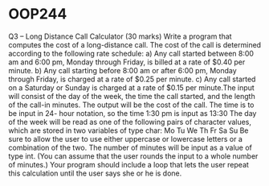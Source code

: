 # OOP244

Q3 – Long Distance Call Calculator (30 marks)
Write a program that computes the cost of a long-distance call. The cost of the call is
determined according to the following rate schedule:
a) Any call started between 8:00 am and 6:00 pm, Monday through Friday, is billed at a rate of $0.40 per minute.
b) Any call starting before 8:00 am or after 6:00 pm, Monday through Friday, is charged at a rate of $0.25 per minute.
c) Any call started on a Saturday or Sunday is charged at a rate of $0.15 per minute.The input will consist of the day of the week, the time the call started, and the length of the call-in minutes. The output will be the cost of the call. The time is to be input in 24- hour notation, so the time 1:30 pm is input as 13:30 The day of the week will be read as one of the following pairs of character values, which are stored in two variables of type char:
Mo Tu We Th Fr Sa Su
Be sure to allow the user to use either uppercase or lowercase letters or a combination of the two. The number of minutes will be input as a value of type int. (You can assume that the user rounds the input to a whole number of minutes.) Your program should include a loop that lets the user repeat this calculation until the user says she or he is done.
